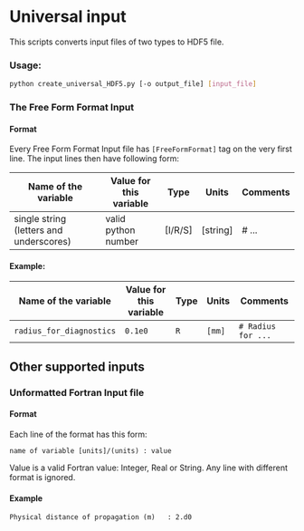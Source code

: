 # Universal input
This scripts converts input files of two types to HDF5 file.

### Usage:
``` bash
python create_universal_HDF5.py [-o output_file] [input_file]
```

### The Free Form Format Input
#### Format
Every Free Form Format Input file has `[FreeFormFormat]` tag on the very first line.
The input lines then have following form:

| Name of the variable | Value for this variable | Type  |  Units | Comments |
| ------ | ------ | ------ | ------ | ------ |
| single string (letters and underscores) | valid python number | [I/R/S] | [string] | # ... |

#### Example:
| Name of the variable | Value for this variable | Type  |  Units | Comments | 
| ------ | ------ | ------ | ------ | ------ |
| `radius_for_diagnostics` | `0.1e0` | `R` | `[mm]` | `# Radius for ... ` |

## Other supported inputs
### Unformatted Fortran Input file
#### Format <br>

Each line of the format has this form:

`name of variable [units]/(units) : value`

Value is a valid Fortran value: Integer, Real or String.
Any line with different format is ignored.

#### Example

`Physical distance of propagation (m)   : 2.d0 `
